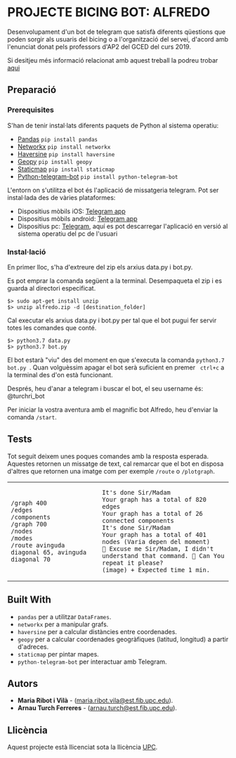 # PROJECTE BICING BOT: ALFREDO

Desenvolupament d'un bot de telegram que satisfà diferents qüestions que poden sorgir als usuaris del bicing o a l'organització del servei, d'acord amb l'enunciat donat pels professors d'AP2 del GCED del curs 2019.

Si desitjeu més informació relacionat amb aquest treball la podreu trobar [aqui](https://github.com/jordi-petit/ap2-bicingbot-2019)

## Preparació

### Prerequisites

S'han de tenir instal·lats diferents paquets de Python al sistema operatiu:

* [Pandas](https://pandas.pydata.org/)
  `pip install pandas`
* [Networkx](https://networkx.github.io/)
  `pip install networkx`
* [Haversine](https://github.com/mapado/haversine)
  `pip install haversine`
* [Geopy](https://geopy.readthedocs.io/en/stable/)
  `pip install geopy`
* [Staticmap](https://github.com/komoot/staticmap)
  `pip install staticmap`
* [Python-telegram-bot](https://python-telegram-bot.org/)
  `pip install python-telegram-bot`

L'entorn on s'utilitza el bot és l'aplicació de missatgeria telegram. Pot ser instal·lada des de vàries plataformes:
  * Dispositius mòbils iOS: [Telegram app](https://itunes.apple.com/us/app/telegram-messenger/id686449807?mt=8)
  * Dispositius mòbils android: [Telegram app](https://play.google.com/store/apps/details?id=org.telegram.messenger&hl=en)
  * Dispositius pc: [Telegram](https://desktop.telegram.org/), aquí es pot descarregar l'aplicació en versió al sistema operatiu del pc de l'usuari

### Instal·lació

En primer lloc, s'ha d'extreure del zip els arxius data.py i bot.py.

Es pot emprar la comanda següent a la terminal. Desempaqueta el zip i es guarda al directori especificat.

```
$> sudo apt-get install unzip
$> unzip alfredo.zip -d [destination_folder]
```
Cal executar els arxius data.py i bot.py per tal que el bot pugui fer servir totes les comandes que conté.

```
$> python3.7 data.py
$> python3.7 bot.py
```
El bot estarà "viu" des del moment en que s'executa la comanda ```python3.7 bot.py ```.
Quan volguèssim apagar el bot serà suficient en premer ``` ctrl+c``` a la terminal des d'on està funcionant.

Després, heu d'anar a telegram i buscar el bot, el seu username és: @turchri_bot  

Per iniciar la vostra aventura amb el magnific bot Alfredo, heu d'enviar la comanda ``` /start ```.

## Tests

Tot seguit deixem unes poques comandes amb la resposta esperada. Aquestes retornen un missatge de text, cal remarcar que el bot en disposa d'altres que retornen una imatge com per exemple ``` /route ``` o ``` /plotgraph ```.

<table>
<tr>
<td>

```
/graph 400
/edges
/components
/graph 700
/nodes
/modes
/route avinguda diagonal 65, avinguda diagonal 70
```

</td>
<td>

```
It's done Sir/Madam
Your graph has a total of 820 edges
Your graph has a total of 26 connected components
It's done Sir/Madam
Your graph has a total of 401 nodes (Varia depen del moment)
🤵 Excuse me Sir/Madam, I didn't understand that command. 🙏 Can You repeat it please?
(image) + Expected time 1 min.
```

</td>
</tr>
</table>

## Built With

- `pandas` per a utilitzar `DataFrames`.
- `networkx` per a manipular grafs.
- `haversine` per a calcular distàncies entre coordenades.
- `geopy` per a calcular coordenades geogràfiques (latitud, longitud) a partir d'adreces.
- `staticmap` per pintar mapes.
- `python-telegram-bot` per interactuar amb Telegram.

## Autors

* **Maria Ribot i Vilà** - (maria.ribot.vila@est.fib.upc.edu).
* **Arnau Turch Ferreres** - (arnau.turch@est.fib.upc.edu).

## Llicència

Aquest projecte està llicenciat sota la llicència [UPC](https://www.upc.edu/ca).


